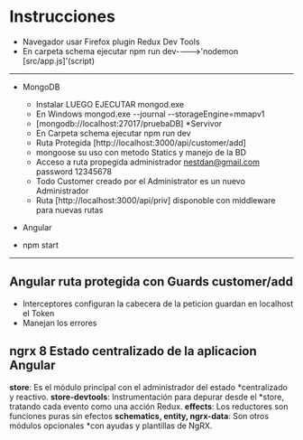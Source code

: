 # Instrucciones
* Navegador usar Firefox plugin Redux Dev Tools
* En carpeta schema ejecutar npm run dev---->'nodemon [src/app.js]'(script)
***
* MongoDB
  
  * Instalar LUEGO EJECUTAR mongod.exe
  * En Windows mongod.exe --journal --storageEngine=mmapv1
  *  [mongodb://localhost:27017/pruebaDB]
*Servivor
  * En Carpeta schema ejecutar npm run dev
  * Ruta Protegida [http://localhost:3000/api/customer/add]
  * mongoose su uso con metodo Statics y manejo de la BD
  * Acceso a ruta propegida administrador nestdan@gmail.com  password 12345678
  * Todo Customer creado por el Administrator es un nuevo Administrador 
  * Ruta [http://localhost:3000/api/priv] disponoble con middleware para nuevas rutas 
*  Angular
  * npm start
***
## Angular ruta protegida con Guards customer/add
* Interceptores configuran la cabecera de la peticion guardan en localhost el Token
* Manejan los errores 
## ngrx 8  Estado centralizado de la aplicacion Angular 
**store**: Es el módulo principal con el administrador del estado *centralizado y reactivo.
**store-devtools**: Instrumentación para depurar desde el 
*store, tratando cada evento como una acción Redux.
**effects**: Los reductores son funciones puras sin efectos 
**schematics, entity, ngrx-data**: Son otros módulos opcionales *con ayudas y plantillas de NgRX.
